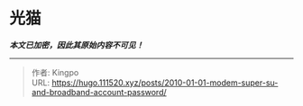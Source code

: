 # 光猫

***本文已加密，因此其原始内容不可见！***

---

> 作者: Kingpo  
> URL: https://hugo.111520.xyz/posts/2010-01-01-modem-super-su-and-broadband-account-password/  

